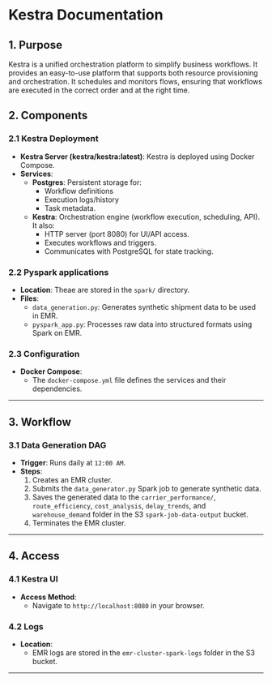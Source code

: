 # **Kestra Documentation**

## **1. Purpose**

Kestra is a unified orchestration platform to simplify business workflows. It provides an easy-to-use platform that supports both resource provisioning and orchestration. It schedules and monitors flows, ensuring that workflows are executed in the correct order and at the right time.

## **2. Components**
### **2.1 Kestra Deployment**
- **Kestra Server (kestra/kestra:latest)**: Kestra is deployed using Docker Compose.
- **Services**:
  - **Postgres**: Persistent storage for:
    -  Workflow definitions
    -  Execution logs/history
    -  Task metadata.
  - **Kestra**: Orchestration engine (workflow execution, scheduling, API). It also:
    - HTTP server (port 8080) for UI/API access.
    - Executes workflows and triggers.
    - Communicates with PostgreSQL for state tracking.

### **2.2 Pyspark applications**
- **Location**: Theae are stored in the `spark/` directory.
- **Files**:
  - `data_generation.py`: Generates synthetic shipment data to be used in EMR.
  - `pyspark_app.py`: Processes raw data into structured formats using Spark on EMR.

### **2.3 Configuration**
- **Docker Compose**:
  - The `docker-compose.yml` file defines the services and their dependencies.

---

## **3. Workflow**
### **3.1 Data Generation DAG**
- **Trigger**: Runs daily at `12:00 AM`.
- **Steps**:
  1. Creates an EMR cluster.
  2. Submits the `data_generator.py` Spark job to generate synthetic data.
  3. Saves the generated data to the `carrier_performance/`, `route_efficiency`, `cost_analysis`, `delay_trends`, and `warehouse_demand` folder in the S3 `spark-job-data-output` bucket.
  54. Terminates the EMR cluster.

---

## **4. Access**
### **4.1 Kestra UI**
- **Access Method**:
  - Navigate to `http://localhost:8080` in your browser.

### **4.2 Logs**
- **Location**:
  - EMR logs are stored in the `emr-cluster-spark-logs` folder in the S3 bucket.

---
